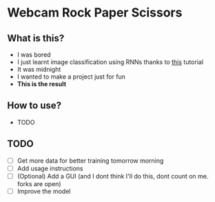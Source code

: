 # Webcam Rock Paper Scissors
## What is this?
- I was bored
- I just learnt image classification using RNNs thanks to [this](https://www.youtube.com/watch?v=WvoLTXIjBYU) tutorial
- It was midnight
- I wanted to make a project just for fun
- **This is the result**

## How to use?
- TODO

## TODO
- [ ] Get more data for better training tomorrow morning
- [ ] Add usage instructions
- [ ] (Optional) Add a GUI (and I dont think I'll do this, dont count on me. forks are open)
- [ ] Improve the model
